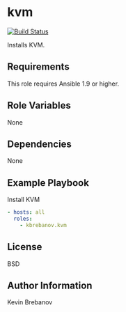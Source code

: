 kvm
===

[![Build Status](https://travis-ci.org/kbrebanov/ansible-kvm.svg?branch=master)](https://travis-ci.org/kbrebanov/ansible-kvm)

Installs KVM.

Requirements
------------

This role requires Ansible 1.9 or higher.

Role Variables
--------------

None

Dependencies
------------

None

Example Playbook
----------------

Install KVM
```yaml
- hosts: all
  roles:
    - kbrebanov.kvm
```

License
-------

BSD

Author Information
------------------

Kevin Brebanov
